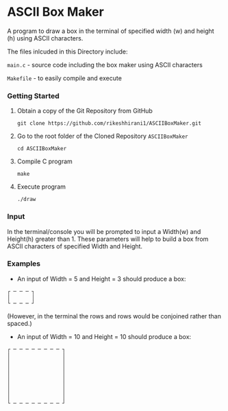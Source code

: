 # ASCII Box Maker
A program to draw a box in the terminal of specified width (w) and height (h) using ASCII characters.

The files inlcuded in this Directory include:

`main.c` - source code including the box maker using ASCII characters

`Makefile` - to easily compile and execute

### Getting Started
1. Obtain a copy of the Git Repository from GitHub

    `git clone https://github.com/rikeshhirani1/ASCIIBoxMaker.git`

3. Go to the root folder of the Cloned Repository `ASCIIBoxMaker`

    `cd ASCIIBoxMaker`

4. Compile C program 

    `make`
    
5. Execute program

    `./draw`

### Input
In the terminal/console you will be prompted to input a Width(w) and Height(h) greater than 1. These parameters will help to build a box from ASCII characters of specified Width and Height.

### Examples
- An input of Width = 5 and Height = 3 should produce a box:

```
┌ ─ ─ ─ ┐
│       │
└ ─ ─ ─ ┘
```

(However, in the terminal the rows and rows would be conjoined rather than spaced.)


- An input of Width = 10 and Height = 10 should produce a box:

```
┌ ─ ─ ─ ─ ─ ─ ─ ─ ┐
│                 │
│                 │
│                 │
│                 │
│                 │
│                 │
│                 │
│                 │
└ ─ ─ ─ ─ ─ ─ ─ ─ ┘
```
